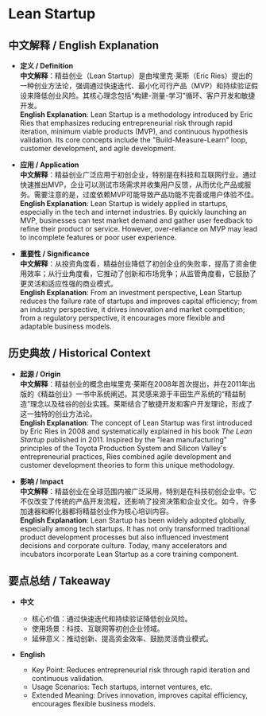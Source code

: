 # Lean Startup

## 中文解释 / English Explanation

* **定义 / Definition**  
  **中文解释**：精益创业（Lean Startup）是由埃里克·莱斯（Eric Ries）提出的一种创业方法论，强调通过快速迭代、最小化可行产品（MVP）和持续验证假设来降低创业风险。其核心理念包括“构建-测量-学习”循环、客户开发和敏捷开发。  
  **English Explanation**: Lean Startup is a methodology introduced by Eric Ries that emphasizes reducing entrepreneurial risk through rapid iteration, minimum viable products (MVP), and continuous hypothesis validation. Its core concepts include the "Build-Measure-Learn" loop, customer development, and agile development.

* **应用 / Application**  
  **中文解释**：精益创业广泛应用于初创企业，特别是在科技和互联网行业。通过快速推出MVP，企业可以测试市场需求并收集用户反馈，从而优化产品或服务。需要注意的是，过度依赖MVP可能导致产品功能不完善或用户体验不佳。  
  **English Explanation**: Lean Startup is widely applied in startups, especially in the tech and internet industries. By quickly launching an MVP, businesses can test market demand and gather user feedback to refine their product or service. However, over-reliance on MVP may lead to incomplete features or poor user experience.

* **重要性 / Significance**  
  **中文解释**：从投资角度看，精益创业降低了初创企业的失败率，提高了资金使用效率；从行业角度看，它推动了创新和市场竞争；从监管角度看，它鼓励了更灵活和适应性强的商业模式。  
  **English Explanation**: From an investment perspective, Lean Startup reduces the failure rate of startups and improves capital efficiency; from an industry perspective, it drives innovation and market competition; from a regulatory perspective, it encourages more flexible and adaptable business models.

## 历史典故 / Historical Context

* **起源 / Origin**  
  **中文解释**：精益创业的概念由埃里克·莱斯在2008年首次提出，并在2011年出版的《精益创业》一书中系统阐述。其灵感来源于丰田生产系统的“精益制造”理念以及硅谷的创业实践。莱斯结合了敏捷开发和客户开发理论，形成了这一独特的创业方法论。  
  **English Explanation**: The concept of Lean Startup was first introduced by Eric Ries in 2008 and systematically explained in his book *The Lean Startup* published in 2011. Inspired by the "lean manufacturing" principles of the Toyota Production System and Silicon Valley's entrepreneurial practices, Ries combined agile development and customer development theories to form this unique methodology.

* **影响 / Impact**  
  **中文解释**：精益创业在全球范围内被广泛采用，特别是在科技初创企业中。它不仅改变了传统的产品开发流程，还影响了投资决策和企业文化。如今，许多加速器和孵化器都将精益创业作为核心培训内容。  
  **English Explanation**: Lean Startup has been widely adopted globally, especially among tech startups. It has not only transformed traditional product development processes but also influenced investment decisions and corporate culture. Today, many accelerators and incubators incorporate Lean Startup as a core training component.

## 要点总结 / Takeaway

* **中文**  
  - 核心价值：通过快速迭代和持续验证降低创业风险。  
  - 使用场景：科技、互联网等初创企业领域。  
  - 延伸意义：推动创新、提高资金效率、鼓励灵活商业模式。

* **English**  
  - Key Point: Reduces entrepreneurial risk through rapid iteration and continuous validation.  
   - Usage Scenarios: Tech startups, internet ventures, etc.   
   - Extended Meaning: Drives innovation, improves capital efficiency, encourages flexible business models.